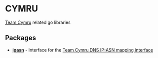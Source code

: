 # CYMRU

[Team Cymru](https://www.team-cymru.com/) related go libraries

## Packages

* [**ipasn**](ipsan) - Interface for the [Team Cymru DNS IP-ASN mapping interface](https://www.team-cymru.com/IP-ASN-mapping.html#dns)
